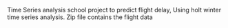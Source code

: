 Time Series analysis school project to predict flight delay, Using holt winter time series analysis.
Zip file contains the flight data
